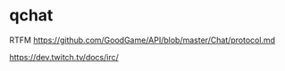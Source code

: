 # qchat

RTFM
https://github.com/GoodGame/API/blob/master/Chat/protocol.md

https://dev.twitch.tv/docs/irc/
